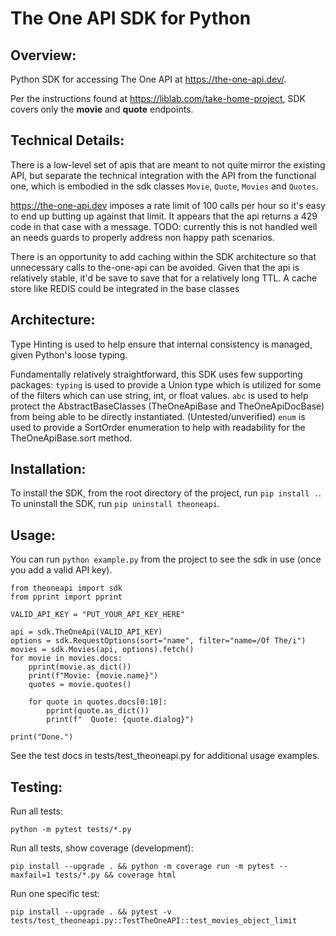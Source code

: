 # The One API SDK for Python

## Overview:
Python SDK for accessing The One API at https://the-one-api.dev/.

Per the instructions found at https://liblab.com/take-home-project, SDK covers only the **movie** and **quote** endpoints.

## Technical Details:

There is a low-level set of apis that are meant to not quite mirror the existing API, but separate the technical integration with the API from the functional one, which is embodied in the sdk classes `Movie`, `Quote`, `Movies` and `Quotes`.

https://the-one-api.dev imposes a rate limit of 100 calls per hour so it's easy to end up butting up against that limit.
It appears that the api returns a 429 code in that case with a message.
TODO: currently this is not handled well an needs guards to properly address non happy path scenarios.

There is an opportunity to add caching within the SDK architecture so that unnecessary calls to the-one-api can be avoided. Given that the api is relatively stable, it'd be save to save that for a relatively long TTL. A cache store like REDIS could be integrated in the base classes

## Architecture:

Type Hinting is used to help ensure that internal consistency is managed, given Python's loose typing.

Fundamentally relatively straightforward, this SDK uses few supporting packages:
`typing` is used to provide a Union type which is utilized for some of the filters which can use string, int, or float values.
`abc` is used to help protect the AbstractBaseClasses (TheOneApiBase and TheOneApiDocBase) from being able to be directly instantiated. (Untested/unverified)
`enum` is used to provide a SortOrder enumeration to help with readability for the TheOneApiBase.sort method.

## Installation:

To install the SDK, from the root directory of the project, run `pip install .`.
To uninstall the SDK, run `pip uninstall theoneapi`.

## Usage:

You can run `python example.py` from the project to see the sdk in use (once you add a valid API key).

```
from theoneapi import sdk
from pprint import pprint

VALID_API_KEY = "PUT_YOUR_API_KEY_HERE"

api = sdk.TheOneApi(VALID_API_KEY)
options = sdk.RequestOptions(sort="name", filter="name=/Of The/i")
movies = sdk.Movies(api, options).fetch()
for movie in movies.docs:
    pprint(movie.as_dict())
    print(f"Movie: {movie.name}")
    quotes = movie.quotes()

    for quote in quotes.docs[0:10]:
        pprint(quote.as_dict())
        print(f"  Quote: {quote.dialog}")

print("Done.")
```
See the test docs in tests/test_theoneapi.py for additional usage examples.

## Testing:

Run all tests:

    python -m pytest tests/*.py 

Run all tests, show coverage (development):

    pip install --upgrade . && python -m coverage run -m pytest --maxfail=1 tests/*.py && coverage html

Run one specific test:

    pip install --upgrade . && pytest -v tests/test_theoneapi.py::TestTheOneAPI::test_movies_object_limit